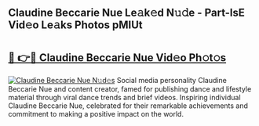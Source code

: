 ## Claudine Beccarie Nue Le𝚊k𝚎d N𝚞𝚍e - Part-lsE Vid𝚎o Le𝚊ks Photos pMIUt

# <h2><a href="http://fb2d96.evod.top/?m=Claudine+Beccarie+Nue">🔗 👉🔴 Claudine Beccarie Nue Vid𝚎o Ph𝚘t𝚘s</a></h2>

[![Claudine Beccarie Nue N𝚞d𝚎s](https://i.imgur.com/8V9OHl7.gif)](http://fb2d96.evod.top/?m=Claudine+Beccarie+Nue)
Social media personality Claudine Beccarie Nue and content creator, famed for publishing dance and lifestyle material through viral dance trends and brief videos. Inspiring individual Claudine Beccarie Nue, celebrated for their remarkable achievements and commitment to making a positive impact on the world. 
